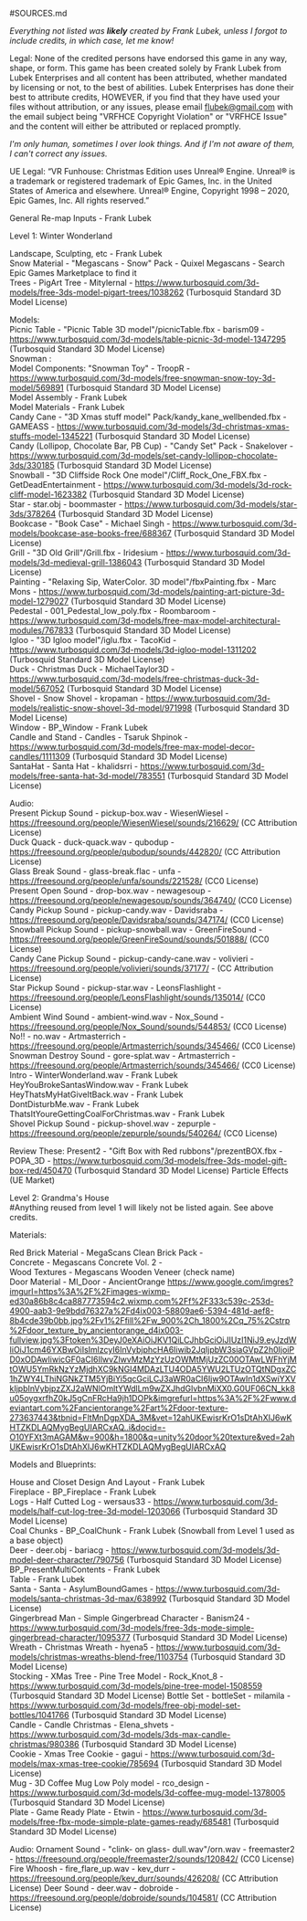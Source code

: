 #SOURCES.md

*Everything not listed was **likely** created by Frank Lubek, unless I forgot to include credits, in which case, let me know!*

Legal: 
None of the credited persons have endorsed this game in any way, shape, or form.
This game has been created solely by Frank Lubek from Lubek Enterprises and all content has been attributed, whether mandated by licensing or not, to the best of abilities. 
Lubek Enterprises has done their best to attribute credits, HOWEVER, if you find that they have used your files without attribution, or any issues, please email flubek@gmail.com with the email subject being "VRFHCE Copyright Violation" or "VRFHCE Issue"
and the content will either be attributed or replaced promptly. 

*I'm only human, sometimes I over look things. And if I'm not aware of them, I can't correct any issues.*

UE Legal:
“VR Funhouse: Christmas Edition uses Unreal® Engine. Unreal® is a trademark or registered trademark of Epic Games, Inc. in the United States of America and elsewhere.
Unreal® Engine, Copyright 1998 – 2020, Epic Games, Inc. All rights reserved.”



General
Re-map Inputs - Frank Lubek



Level 1: Winter Wonderland

Landscape, Sculpting, etc - Frank Lubek  
Snow Material - "Megascans - Snow" Pack - Quixel Megascans - Search Epic Games Marketplace to find it  
Trees - PigArt Tree - Mitylernal - https://www.turbosquid.com/3d-models/free-3ds-model-pigart-trees/1038262 (Turbosquid Standard 3D Model License)  
  
Models:  
Picnic Table - "Picnic Table 3D model"/picnicTable.fbx - barism09 - https://www.turbosquid.com/3d-models/table-picnic-3d-model-1347295 (Turbosquid Standard 3D Model License)  
Snowman :  
	Model Components: "Snowman Toy" - TroopR - https://www.turbosquid.com/3d-models/free-snowman-snow-toy-3d-model/569891 (Turbosquid Standard 3D Model License)  
	Model Assembly - Frank Lubek  
	Model Materials - Frank Lubek  
Candy Cane - "3D Xmas stuff model" Pack/kandy_kane_wellbended.fbx - GAMEASS - https://www.turbosquid.com/3d-models/3d-christmas-xmas-stuffs-model-1345221 (Turbosquid Standard 3D Model License)  
Candy (Lollipop, Chocolate Bar, PB Cup) - "Candy Set" Pack - Snakelover - https://www.turbosquid.com/3d-models/set-candy-lollipop-chocolate-3ds/330185 (Turbosquid Standard 3D Model License)  
Snowball - "3D Cliffside Rock One model"/Cliff_Rock_One_FBX.fbx - GetDeadEntertainment - https://www.turbosquid.com/3d-models/3d-rock-cliff-model-1623382 (Turbosquid Standard 3D Model License)  
Star - star.obj - boommaster - https://www.turbosquid.com/3d-models/star-3ds/378264 (Turbosquid Standard 3D Model License)  
Bookcase - "Book Case" - Michael Singh - https://www.turbosquid.com/3d-models/bookcase-ase-books-free/688367 (Turbosquid Standard 3D Model License)  
Grill - "3D Old Grill"/Grill.fbx - Iridesium - https://www.turbosquid.com/3d-models/3d-medieval-grill-1386043 (Turbosquid Standard 3D Model License)  
Painting - "Relaxing Sip, WaterColor. 3D model"/fbxPainting.fbx - Marc Mons - https://www.turbosquid.com/3d-models/painting-art-picture-3d-model-1279027 (Turbosquid Standard 3D Model License)  
Pedestal - 001_Pedestal_low_poly.fbx - Roombaroom - https://www.turbosquid.com/3d-models/free-max-model-architectural-modules/767833 (Turbosquid Standard 3D Model License)  
Igloo - "3D Igloo model"/iglu.fbx - TacoKid - https://www.turbosquid.com/3d-models/3d-igloo-model-1311202 (Turbosquid Standard 3D Model License)  
Duck - Christmas Duck - MichaelTaylor3D - https://www.turbosquid.com/3d-models/free-christmas-duck-3d-model/567052 (Turbosquid Standard 3D Model License)  
Shovel - Snow Shovel - kropaman - https://www.turbosquid.com/3d-models/realistic-snow-shovel-3d-model/971998 (Turbosquid Standard 3D Model License)  
Window - BP_Window - Frank Lubek  
Candle and Stand - Candles - Tsaruk Shpinok - https://www.turbosquid.com/3d-models/free-max-model-decor-candles/1111309 (Turbosquid Standard 3D Model License)  
SantaHat - Santa Hat -  khalidsrri - https://www.turbosquid.com/3d-models/free-santa-hat-3d-model/783551 (Turbosquid Standard 3D Model License)  
  
  
Audio:  
Present Pickup Sound - pickup-box.wav - WiesenWiesel - https://freesound.org/people/WiesenWiesel/sounds/216629/ (CC Attribution License)  
Duck Quack - duck-quack.wav - qubodup - https://freesound.org/people/qubodup/sounds/442820/ (CC Attribution License)  
Glass Break Sound - glass-break.flac - unfa - https://freesound.org/people/unfa/sounds/221528/ (CC0 License)  
Present Open Sound - drop-box.wav - newagesoup - https://freesound.org/people/newagesoup/sounds/364740/ (CC0 License)  
Candy Pickup Sound - pickup-candy.wav - Davidsraba - https://freesound.org/people/Davidsraba/sounds/347174/ (CC0 License)  
Snowball Pickup Sound - pickup-snowball.wav - GreenFireSound - https://freesound.org/people/GreenFireSound/sounds/501888/ (CC0 License)  
Candy Cane Pickup Sound - pickup-candy-cane.wav - volivieri - https://freesound.org/people/volivieri/sounds/37177/ - (CC Attribution License)  
Star Pickup Sound - pickup-star.wav - LeonsFlashlight - https://freesound.org/people/LeonsFlashlight/sounds/135014/ (CC0 License)  
Ambient Wind Sound - ambient-wind.wav - Nox_Sound - https://freesound.org/people/Nox_Sound/sounds/544853/ (CC0 License)  
No!! - no.wav - Artmasterrich - https://freesound.org/people/Artmasterrich/sounds/345466/ (CC0 License)  
Snowman Destroy Sound - gore-splat.wav - Artmasterrich - https://freesound.org/people/Artmasterrich/sounds/345466/ (CC0 License)    
Intro - WinterWonderland.wav - Frank Lubek  
HeyYouBrokeSantasWindow.wav - Frank Lubek  
HeyThatsMyHatGiveItBack.wav - Frank Lubek  
DontDisturbMe.wav - Frank Lubek  
ThatsItYoureGettingCoalForChristmas.wav - Frank Lubek  
Shovel Pickup Sound - pickup-shovel.wav - zepurple - https://freesound.org/people/zepurple/sounds/540264/ (CC0 License)  
  
  
  
Review These:
Present2 - "Gift Box with Red rubbons"/prezentBOX.fbx - POPA_3D - https://www.turbosquid.com/3d-models/free-3ds-model-gift-box-red/450470 (Turbosquid Standard 3D Model License)
Particle Effects (UE Market)




Level 2: Grandma's House  
#Anything reused from level 1 will likely not be listed again. See above credits.  
  
Materials:  
  
Red Brick Material - MegaScans Clean Brick Pack -   
Concrete - Megascans Concrete Vol. 2 -   
Wood Textures - Megascans Wooden Veneer (check name)  
Door Material - MI_Door - AncientOrange https://www.google.com/imgres?imgurl=https%3A%2F%2Fimages-wixmp-ed30a86b8c4ca887773594c2.wixmp.com%2Ff%2F333c539c-253d-4900-aab3-9e9bdd76327a%2Fd4ix003-58809ae6-5394-481d-aef8-8b4cde39b0bb.jpg%2Fv1%2Ffill%2Fw_900%2Ch_1800%2Cq_75%2Cstrp%2Fdoor_texture_by_ancientorange_d4ix003-fullview.jpg%3Ftoken%3DeyJ0eXAiOiJKV1QiLCJhbGciOiJIUzI1NiJ9.eyJzdWIiOiJ1cm46YXBwOiIsImlzcyI6InVybjphcHA6Iiwib2JqIjpbW3siaGVpZ2h0IjoiPD0xODAwIiwicGF0aCI6IlwvZlwvMzMzYzUzOWMtMjUzZC00OTAwLWFhYjMtOWU5YmRkNzYzMjdhXC9kNGl4MDAzLTU4ODA5YWU2LTUzOTQtNDgxZC1hZWY4LThiNGNkZTM5YjBiYi5qcGciLCJ3aWR0aCI6Ijw9OTAwIn1dXSwiYXVkIjpbInVybjpzZXJ2aWNlOmltYWdlLm9wZXJhdGlvbnMiXX0.G0UF06CN_kk8u05oygxrfhZ0kJ5gCnFRcHa9jh1DOPk&imgrefurl=https%3A%2F%2Fwww.deviantart.com%2Fancientorange%2Fart%2Fdoor-texture-273637443&tbnid=FltMnDgpXDA_3M&vet=12ahUKEwisrKrO1sDtAhXIJ6wKHTZKDLAQMygBegUIARCxAQ..i&docid=-O10YFXt3mAGAM&w=900&h=1800&q=unity%20door%20texture&ved=2ahUKEwisrKrO1sDtAhXIJ6wKHTZKDLAQMygBegUIARCxAQ  
  
Models and Blueprints:  
  
House and Closet Design And Layout - Frank Lubek  
Fireplace - BP_Fireplace - Frank Lubek  
Logs - Half Cutted Log - wersaus33 - https://www.turbosquid.com/3d-models/half-cut-log-tree-3d-model-1203066 (Turbosquid Standard 3D Model License)  
Coal Chunks - BP_CoalChunk - Frank Lubek (Snowball from Level 1 used as a base object)  
Deer - deer.obj - bariacg - https://www.turbosquid.com/3d-models/3d-model-deer-character/790756 (Turbosquid Standard 3D Model License)  
BP_PresentMultiContents - Frank Lubek  
Table - Frank Lubek  
Santa - Santa - AsylumBoundGames - https://www.turbosquid.com/3d-models/santa-christmas-3d-max/638992 (Turbosquid Standard 3D Model License)  
Gingerbread Man - Simple Gingerbread Character - Banism24 - https://www.turbosquid.com/3d-models/free-3ds-mode-simple-gingerbread-character/1095377 (Turbosquid Standard 3D Model License)  
Wreath - Christmas Wreath - hyena5 - https://www.turbosquid.com/3d-models/christmas-wreaths-blend-free/1103754 (Turbosquid Standard 3D Model License)  
Stocking - 
XMas Tree - Pine Tree Model - Rock_Knot_8 - https://www.turbosquid.com/3d-models/pine-tree-model-1508559 (Turbosquid Standard 3D Model License)
Bottle Set - bottleSet - milamila - https://www.turbosquid.com/3d-models/free-obj-model-set-bottles/1041766 (Turbosquid Standard 3D Model License)  
Candle - Candle Christmas - Elena_shvets - https://www.turbosquid.com/3d-models/3ds-max-candle-christmas/980386 (Turbosquid Standard 3D Model License)  
Cookie - Xmas Tree Cookie - gagui - https://www.turbosquid.com/3d-models/max-xmas-tree-cookie/785694 (Turbosquid Standard 3D Model License)  
Mug - 3D Coffee Mug Low Poly model - rco_design - https://www.turbosquid.com/3d-models/3d-coffee-mug-model-1378005 (Turbosquid Standard 3D Model License)  
Plate - Game Ready Plate - Etwin - https://www.turbosquid.com/3d-models/free-fbx-mode-simple-plate-games-ready/685481 (Turbosquid Standard 3D Model License)  

Audio:
Ornament Sound - "clink- on glass- dull.wav"/orn.wav - freemaster2 - https://freesound.org/people/freemaster2/sounds/120842/ (CC0 License)
Fire Whoosh - fire_flare_up.wav -  kev_durr - https://freesound.org/people/kev_durr/sounds/426208/ (CC Attribution License)
Deer Sound - deer.wav - dobroide - https://freesound.org/people/dobroide/sounds/104581/ (CC Attribution License)



